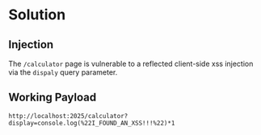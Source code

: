 # Solution

## Injection

The `/calculator` page is vulnerable to a reflected client-side xss injection via the `dispaly` query parameter.

## Working Payload

```
http://localhost:2025/calculator?display=console.log(%22I_FOUND_AN_XSS!!!%22)*1
```
